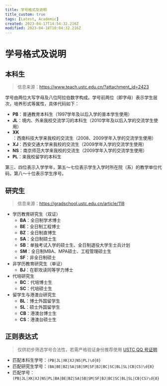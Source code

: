 ```yaml
---
title: 学号格式及说明
title_custom: true
tags: [Latest, Academic]
created: 2023-04-17T14:54:32.216Z
modified: 2023-04-18T10:04:32.216Z
---
```


# 学号格式及说明

## 本科生

> 信息来源：https://www.teach.ustc.edu.cn/?attachment_id=2423

学号由两位大写字母及八位阿拉伯数字构成。学号前两位（即字母）表示学生层次，培养形式等属性，具体代码如下：

- **PB**：普通教育本科生（1997学年及以后入学的普本学生使用）
- **JL**：境内、外来我校交流学习的本科生（2010学年及以后入学的交流学生使用）
- **XK**：西南科技大学来我校的交流生（2008、2009学年入学的交流学生使用）
- **XJ**：西安交通大学来我校的交流生（2009学年入学的交流学生使用）
- **NS**：南京师范大学来我校的交流生（2009学年入学的交流学生使用）
- **PL**：来我校留学的本科生

第三、四位表示入学学年，第五～七位表示学生入学时所在院（系）的教学单位代码，第八～十位表示学生序号。

## 研究生

> 信息来源：https://gradschool.ustc.edu.cn/article/118

- 学历教育研究生（双证）
    - **BA**：全日制学术博士
    - **BE**：全日制工程博士
    - **BZ**：全日制直博生
    - **SA**：全日制硕士生
    - **SB**：单独考试入学的硕士生、全日制退役大学生士兵计划
    - **SM**：全日制MBA、MPA硕士、工程管理硕士生
    - **SF**：非全日制硕士
- 非学历教育研究生（单证）
    - **BJ**：在职攻读同等学力博士
- 代培研究生
    - **BC**：代培博士生
    - **SC**：代培硕士生
- 留学生与港澳台研究生
    - **BL**：博士外国留学生
    - **SL**：硕士外国留学生
    - **CB**：港澳台博士生
    - **CS**：港澳台硕士生

## 正则表达式

> 仅供初步筛选学号合法性，若需严格验证身份推荐使用 [USTC QQ 号证明](https://qq.ustc.life/)

- 匹配本科生学号：`(PB|JL|XK|XJ|NS|PL)\d{8}`
- 匹配研究生学号：`(BA|BE|BZ|SA|SB|SM|SF|BJ|BC|SC|BL|SL|CB|CS)\d{8}`
- 匹配学号：`(PB|JL|XK|XJ|NS|PL|BA|BE|BZ|SA|SB|SM|SF|BJ|BC|SC|BL|SL|CB|CS)\d{8}`
